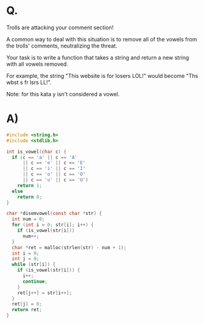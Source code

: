 # Q.
Trolls are attacking your comment section!

A common way to deal with this situation is to remove all of the vowels from the trolls' comments, neutralizing the threat.

Your task is to write a function that takes a string and return a new string with all vowels removed.

For example, the string "This website is for losers LOL!" would become "Ths wbst s fr lsrs LL!".

Note: for this kata y isn't considered a vowel.

# A)
```c
#include <string.h>
#include <stdlib.h>

int is_vowel(char c) {
  if (c == 'a' || c == 'A'
      || c == 'e' || c == 'E'
      || c == 'i' || c == 'I'
      || c == 'o' || c == 'O'
      || c == 'u' || c == 'U')
    return 1;
  else
    return 0;
}

char *disemvowel(const char *str) {
  int num = 0;
  for (int i = 0; str[i]; i++) {
    if (is_vowel(str[i]))
      num++;
  }
  char *ret = malloc(strlen(str) - num + 1);
  int i = 0;
  int j = 0;
  while (str[i]) {
    if (is_vowel(str[i])) {
      i++;
      continue;
    }
    ret[j++] = str[i++];
  }
  ret[j] = 0;
  return ret;
}
```
